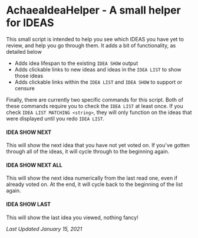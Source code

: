 # AchaeaIdeaHelper - A small helper for IDEAS

This small script is intended to help you see which IDEAS you have yet to review, and help you go through them. It adds a bit of functionality, as detailed below
- Adds idea lifespan to the existing `IDEA SHOW` output
- Adds clickable links to new ideas and ideas in the `IDEA LIST` to show those ideas
- Adds clickable links within the `IDEA LIST` and `IDEA SHOW` to support or censure

Finally, there are currently two specific commands for this script. Both of these commands require you to check the `IDEA LIST` at least once. If you check `IDEA LIST MATCHING <string>`, they will only function on the ideas that were displayed until you redo `IDEA LIST`. 

#### IDEA SHOW NEXT
This will show the next idea that you have not yet voted on. If you've gotten through all of the ideas, it will cycle through to the beginning again. 

#### IDEA SHOW NEXT ALL 
This will show the next idea numerically from the last read one, even if already voted on. At the end, it will cycle back to the beginning of the list again. 

#### IDEA SHOW LAST
This will show the last idea you viewed, nothing fancy!

*Last Updated January 15, 2021*
